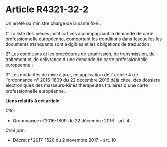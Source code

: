 # Article R4321-32-2

Un arrêté du ministre chargé de la santé fixe :

1° La liste des pièces justificatives accompagnant la demande de carte professionnelle européenne, comportant les conditions
dans lesquelles les documents manquants sont exigibles et les obligations de traduction ;

2° Les conditions et les procédures de soumission, de transmission, de traitement et de délivrance d'une demande de carte
professionnelle européenne ;

3° Les modalités de mise à jour, en application de l'
article 4 de l'ordonnance n° 2016-1809 du 22 décembre 2016
déjà citée, des dossiers électroniques des masseurs-kinésithérapeutes titulaires d'une carte professionnelle européenne.

**Liens relatifs à cet article**

_Cite_:

  - Ordonnance n°2016-1809 du 22 décembre 2016 - art. 4

_Créé par_:

  - Décret n°2017-1520 du 2 novembre 2017 - art. 10
